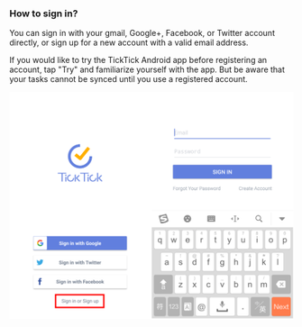 ### How to sign in?

You can sign in with your gmail, Google+, Facebook, or Twitter account directly, or sign up for a new account with a valid email address.

If you would like to try the TickTick Android app before registering an account, tap "Try" and familiarize yourself with the app. But be aware that your tasks cannot be synced until you use a registered account.

![](../../images/ticktick-android-app/installation--account/3.1.2.png)

